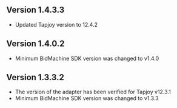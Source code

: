 ## Version 1.4.3.3
* Updated Tapjoy version to 12.4.2

## Version 1.4.0.2
* Minimum BidMachine SDK version was changed to v1.4.0

## Version 1.3.3.2
* The version of the adapter has been verified for Tapjoy v12.3.1
* Minimum BidMachine SDK version was changed to v1.3.3